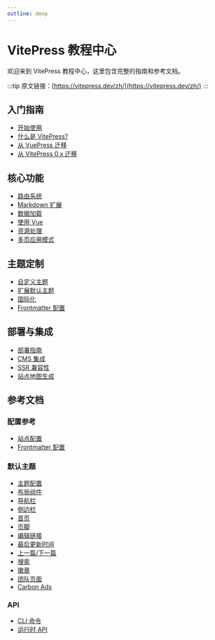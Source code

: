 ```yaml
---
outline: deep
---
```


# VitePress 教程中心

欢迎来到 VitePress 教程中心，这里包含完整的指南和参考文档。

:::tip
原文链接：[https://vitepress.dev/zh/](https://vitepress.dev/zh/)
:::

## 入门指南

- [开始使用](./guide/getting-started.md)
- [什么是 VitePress?](./guide/what-is-vitepress.md)
- [从 VuePress 迁移](./guide/migration-from-vuepress.md)
- [从 VitePress 0.x 迁移](./guide/migration-from-vitepress-0.md)

## 核心功能

- [路由系统](./guide/routing.md)
- [Markdown 扩展](./guide/markdown.md)
- [数据加载](./guide/data-loading.md)
- [使用 Vue](./guide/using-vue.md)
- [资源处理](./guide/asset-handling.md)
- [多页应用模式](./guide/mpa-mode.md)

## 主题定制

- [自定义主题](./guide/custom-theme.md)
- [扩展默认主题](./guide/extending-default-theme.md)
- [国际化](./guide/i18n.md)
- [Frontmatter 配置](./guide/frontmatter.md)

## 部署与集成

- [部署指南](./guide/deploy.md)
- [CMS 集成](./guide/cms.md)
- [SSR 兼容性](./guide/ssr-compat.md)
- [站点地图生成](./guide/sitemap-generation.md)

## 参考文档

### 配置参考
- [站点配置](./reference/site-config.md)
- [Frontmatter 配置](./reference/frontmatter-config.md)

### 默认主题
- [主题配置](./reference/default-theme-config.md)
- [布局组件](./reference/default-theme-layout.md)
- [导航栏](./reference/default-theme-nav.md)
- [侧边栏](./reference/default-theme-sidebar.md)
- [首页](./reference/default-theme-home-page.md)
- [页脚](./reference/default-theme-footer.md)
- [编辑链接](./reference/default-theme-edit-link.md)
- [最后更新时间](./reference/default-theme-last-updated.md)
- [上一篇/下一篇](./reference/default-theme-prev-next-links.md)
- [搜索](./reference/default-theme-search.md)
- [徽章](./reference/default-theme-badge.md)
- [团队页面](./reference/default-theme-team-page.md)
- [Carbon Ads](./reference/default-theme-carbon-ads.md)

### API
- [CLI 命令](./reference/cli.md)
- [运行时 API](./reference/runtime-api.md)
